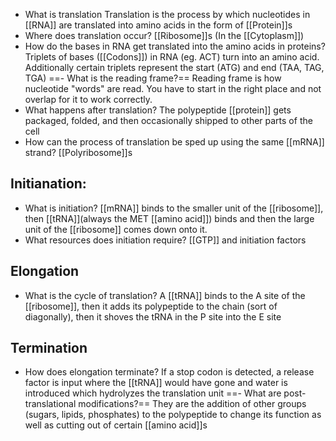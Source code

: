 - What is translation
	Translation is the process by which nucleotides in [[RNA]] are translated into amino acids in the form of [[Protein]]s
- Where does translation occur?
	[[Ribosome]]s (In the [[Cytoplasm]])
-   How do the bases in RNA get translated into the amino acids in proteins?
    Triplets of bases ([[Codons]]) in RNA (eg. ACT) turn into an amino acid. Additionally certain triplets represent the start (ATG) and end (TAA, TAG, TGA)
==- What is the reading frame?==
	Reading frame is how nucleotide "words" are read. You have to start in the right place and not overlap for it to work correctly.
- What happens after translation?
	The polypeptide [[protein]] gets packaged, folded, and then occasionally shipped to other parts of the cell
- How can the process of translation be sped up using the same [[mRNA]] strand?
	[[Polyribosome]]s


## Initianation:
- What is initiation?
	[[mRNA]] binds to the smaller unit of the [[ribosome]], then [[tRNA]](always the MET [[amino acid]]) binds and then the large unit  of the [[ribosome]] comes down onto it. 
- What resources does initiation require?
	[[GTP]] and initiation factors

## Elongation
- What is the cycle of translation?
	A [[tRNA]] binds to the A site of the [[ribosome]], then it adds its polypeptide to the chain (sort of diagonally), then it shoves the tRNA in the P site into the E site

## Termination
- How does elongation terminate?
	If a stop codon is detected, a release factor is input where the [[tRNA]] would have gone and water is introduced which hydrolyzes the translation unit
==- What are post-translational modifications?==
	They are the addition of other groups (sugars, lipids, phosphates) to the polypeptide to change its function as well as cutting out of certain [[amino acid]]s